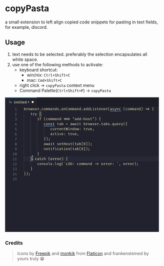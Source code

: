 # copyPasta

a small extension to left align copied code snippets for pasting in text fields, for example, discord.

## Usage

1. text needs to be selected. preferably the selection encapsulates all white space.
2. use one of the following methods to activate:
   -  keyboard shortcut:
      -  win/nix: `Ctrl+Shift+C`
      -  mac: `Cmd+Shift+C`
   -  right click -> `copyPasta` context menu
   -  Command Palette(`Ctrl+Shift+P`) -> `copyPasta`

![demo](images/demo.gif)

### Credits

> Icons by [Freepik](https://www.flaticon.com/authors/freepik) and [monkik](https://www.flaticon.com/authors/monkik) from [Flaticon](www.flaticon.com) and frankensteined by yours truly 😁
